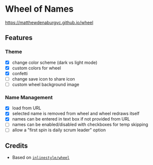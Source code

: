 # Wheel of Names

<https://matthewdenaburgvc.github.io/wheel>

## Features

### Theme

- [x] change color scheme (dark vs light mode)
- [x] custom colors for wheel
- [x] confetti
- [ ] change save icon to share icon
- [ ] custom wheel background image

### Name Management

- [x] load from URL
- [x] selected name is removed from wheel and wheel redraws itself
- [x] names can be entered in text box if not provided from URL
- [ ] names can be enabled/disabled with checkboxes for temp skipping
- [ ] allow a "first spin is daily scrum leader" option

## Credits

- Based on [`inlinestyle/wheel`](https://github.com/inlinestyle/wheel)
